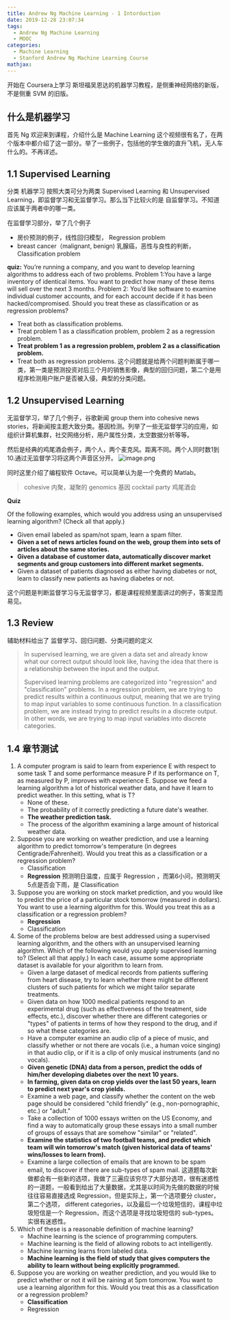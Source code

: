 ```yaml
---
title: Andrew Ng Machine Learning - 1 Intorduction
date: 2019-12-28 23:07:34
tags:
  - Andrew Ng Machine Learning
  - MOOC
categories:
  - Machine Learning
  - Stanford Andrew Ng Machine Learning Course
mathjax:
---
```


开始在 Coursera上学习 斯坦福吴恩达的机器学习教程，是侧重神经网络的新版，不是侧重 SVM 的旧版。
## 什么是机器学习
首先 Ng 欢迎来到课程，介绍什么是 Machine Learning 这个视频很有名了，在两个版本中都介绍了这一部分。举了一些例子，包括他的学生做的直升飞机，无人车什么的。不再详述。
## 1.1 Supervised Learning
分类 机器学习 按照大类可分为两类 Supervised Learning 和 Unsupervised Learning，即监督学习和无监督学习。那么当下比较火的是 自监督学习。不知道应该属于两者中的哪一类。

在监督学习部分，举了几个例子
* 房价预测的例子，线性回归模型， Regression problem
* breast cancer（malignant, benign) 乳腺癌，恶性与良性的判断，Classification problem

 **quiz:**
 You’re running a company, and you want to develop learning algorithms to address each of two problems. Problem 1:You have a large inventory of identical items. You want to predict how many of these items will sell over the next 3 months.
 Problem 2: You’d like software to examine individual customer accounts, and for each account decide if it has been hacked/compromised. Should you treat these as classification or as regression problems?
* Treat both as classification problems.
* Treat problem 1 as a classification problem, problem 2 as a regression problem.
* **Treat problem 1 as a regression problem, problem 2 as a classification problem.**
* Treat both as regression problems.
这个问题就是给两个问题判断属于哪一类，第一类是预测投资对后三个月的销售影像，典型的回归问题，第二个是用程序检测用户账户是否被入侵，典型的分类问题。
## 1.2 Unsupervised Learning
无监督学习，举了几个例子，谷歌新闻 group them into cohesive news stories，将新闻按主题大致分类。基因检测。列举了一些无监督学习的应用，如组织计算机集群，社交网络分析，用户属性分类，太空数据分析等等。

然后是经典的鸡尾酒会例子，两个人，两个麦克风。距离不同。两个人同时数1到10.通过无监督学习将这两个声音区分开。
![image.png](https://i.loli.net/2020/02/18/iId41FlgpqMWExk.png)

同时这里介绍了编程软件 Octave。可以简单认为是一个免费的 Matlab。
> cohesive 内聚，凝聚的
> genomics 基因
> cocktail party 鸡尾酒会

**Quiz**

Of the following examples, which would you address using an unsupervised learning algorithm? (Check all that apply.)
* Given email labeled as spam/not spam, learn a spam filter.
* **Given a set of news articles found on the web, group them into sets of articles about the same stories.**
* **Given a database of customer data, automatically discover market segments and group customers into different market segments.**
* Given a dataset of patients diagnosed as either having diabetes or not, learn to classify new patients as having diabetes or not.

这个问题是判断监督学习与无监督学习，都是课程视频里面讲过的例子，答案显而易见。

## 1.3 Review
辅助材料给出了 监督学习、回归问题、分类问题的定义

>In supervised learning, we are given a data set and already know what our correct output should look like, having the idea that there is a relationship between the input and the output.
>
>Supervised learning problems are categorized into "regression" and "classification" problems. In a regression problem, we are trying to predict results within a continuous output, meaning that we are trying to map input variables to some continuous function. In a classification problem, we are instead trying to predict results in a discrete output. In other words, we are trying to map input variables into discrete categories.

## 1.4 章节测试
1. A computer program is said to learn from experience E with respect to some task T and some performance measure P if its performance on T, as measured by P, improves with experience E. Suppose we feed a learning algorithm a lot of historical weather data, and have it learn to predict weather. In this setting, what is T?
    * None of these.
    * The probability of it correctly predicting a future date's weather.
    * **The weather prediction task.**
    * The process of the algorithm examining a large amount of historical weather data.
2. Suppose you are working on weather prediction, and use a learning algorithm to predict tomorrow's temperature (in degrees Centigrade/Fahrenheit). Would you treat this as a classification or a regression problem?
    * Classification
    * **Regression**
    预测明日温度，应属于 Regression ，而第6小问，预测明天5点是否会下雨，是 Classification
3. Suppose you are working on stock market prediction, and you would like to predict the price of a particular stock tomorrow (measured in dollars). You want to use a learning algorithm for this. Would you treat this as a classification or a regression problem?
    * **Regression**
    * Classification
4. Some of the problems below are best addressed using a supervised learning algorithm, and the others with an unsupervised learning algorithm. Which of the following would you apply supervised learning to? (Select all that apply.) In each case, assume some appropriate dataset is available for your algorithm to learn from.
    * Given a large dataset of medical records from patients suffering from heart disease, try to learn whether there might be different clusters of such patients for which we might tailor separate treatments.
    * Given data on how 1000 medical patients respond to an experimental drug (such as effectiveness of the treatment, side effects, etc.), discover whether there are different categories or "types" of patients in terms of how they respond to the drug, and if so what these categories are.
    * Have a computer examine an audio clip of a piece of music, and classify whether or not there are vocals (i.e., a human voice singing) in that audio clip, or if it is a clip of only musical instruments (and no vocals).
    * **Given genetic (DNA) data from a person, predict the odds of him/her developing diabetes over the next 10 years.**
    * **In farming, given data on crop yields over the last 50 years, learn to predict next year's crop yields.**
    * Examine a web page, and classify whether the content on the web page should be considered "child friendly" (e.g., non-pornographic, etc.) or "adult."
    * Take a collection of 1000 essays written on the US Economy, and find a way to automatically group these essays into a small number of groups of essays that are somehow "similar" or "related".
    * **Examine the statistics of two football teams, and predict which team will win tomorrow's match (given historical data of teams' wins/losses to learn from).**
    * Examine a large collection of emails that are known to be spam email, to discover if there are sub-types of spam mail.
    这道题每次新做都会有一些新的选项，我做了三遍应该穷尽了大部分选项，很有迷惑性的一道题，一般看到给出了大量数据，尤其是以时间为先做的数据的时候往往容易直接选成 Regression，但是实际上，第一个选项要分 cluster，第二个选项， different categories，以及最后一个垃圾短信的，课程中垃圾短信是一个 Regression，而这个选项是寻找垃圾短信的 sub-types。实很有迷惑性。
5. Which of these is a reasonable definition of machine learning?
    * Machine learning is the science of programming computers.
    * Machine learning is the field of allowing robots to act intelligently.
    * Machine learning learns from labeled data.
    * **Machine learning is the field of study that gives computers the ability to learn without being explicitly programmed.**
6. Suppose you are working on weather prediction, and you would like to predict whether or not it will be raining at 5pm tomorrow. You want to use a learning algorithm for this. Would you treat this as a classification or a regression problem?
    * **Classification**
    * Regression
